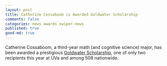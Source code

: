 ```yaml
---
layout: post
title: Catherine Cossaboom is Awarded Goldwater Scholarship
comments: false
categories: news awards swiper-news
published: true
good-md: true
---
```


Catherine Cossaboom, a third-year math (and cognitive science) major, has been awarded a prestigious [Goldwater Scholarship](https://goldwaterscholarship.gov/), one of only two recipients this year at UVa and among 508 nationwide. 